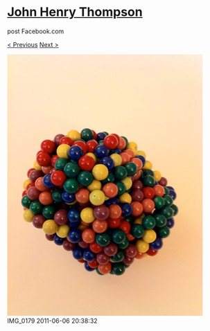 # [John Henry Thompson](../README.md)
post Facebook.com

[< Previous](2011-06-06-2.md) [Next >](2011-06-06-4.md)

[![](../media/2011-06-06/Magnetic-Balls-IMG_0179.jpg)](../README.md)
IMG_0179
2011-06-06 20:38:32